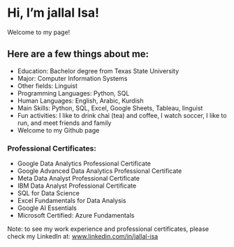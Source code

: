 #  Hi, I’m jallal Isa!
Welcome to my page! 
## Here are a few things about me:
- Education: Bachelor degree from Texas State University
- Major: Computer Information Systems
- Other fields: Linguist
- Programming Languages: Python, SQL
- Human Languages: English, Arabic, Kurdish
- Main Skills: Python, SQL, Excel, Google Sheets, Tableau, linguist
- Fun activities: I like to drink chai (tea) and coffee, I watch soccer, I like to run, and meet friends and family
- Welcome to my Github page
### Professional Certificates: 
- Google Data Analytics Professional Certificate
- Google Advanced Data Analytics Professional Certificate
- Meta Data Analyst Professional Certificate
- IBM Data Analyst Professional Certificate
- SQL for Data Science
- Excel Fundamentals for Data Analysis
- Google AI Essentials
- Microsoft Certified: Azure Fundamentals
  
Note: to see my work experience and professional certificates, please check my LinkedIn at: www.linkedin.com/in/jallal-isa
